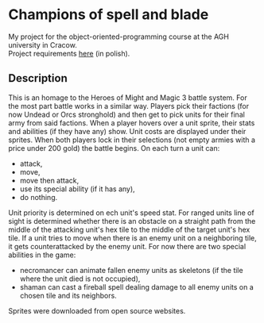 # Champions of spell and blade

My project for the object-oriented-programming course at the AGH university in Cracow.  
Project requirements [here](https://github.com/apohllo/obiektowe-lab/blob/master/proj2/Czempioni%20czaru%20i%20ostrza.md) (in polish).

## Description
This is an homage to the Heroes of Might and Magic 3 battle system. For the most part battle works in a similar way. Players pick their factions (for now Undead or Orcs stronghold) and then get to pick units for their final army from said factions. When a player hovers over a unit sprite, their stats and abilities (if they have any) show.
Unit costs are displayed under their sprites. When both players lock in their selections (not empty armies with a price under 200 gold) the battle begins. On each turn a unit can:
- attack,
- move,
- move then attack,
- use its special ability (if it has any),
- do nothing.

Unit priority is determined on ech unit's speed stat. For ranged units line of sight is determined whether there is an obstacle on a straight path from the middle of the attacking unit's hex tile to the middle of the target unit's hex tile. If a unit tries to move when there is an enemy unit on a neighboring tile, it gets counterattacked by the enemy unit. For now there are two special abilities in the game:
- necromancer can animate fallen enemy units as skeletons (if the tile where the unit died is not occupied),
- shaman can cast a fireball spell dealing damage to all enemy units on a chosen tile and its neighbors.  

Sprites were downloaded from open source websites.
